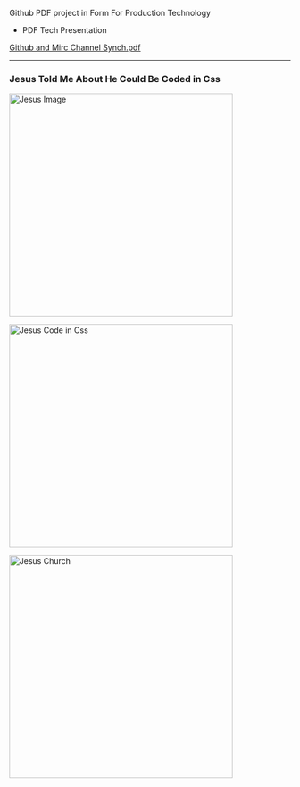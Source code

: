 




Github PDF project in Form For Production Technology 

- PDF Tech Presentation








[Github and Mirc Channel Synch.pdf](https://github.com/user-attachments/files/19263367/Github.Synch.pdf)





-------------------------


### Jesus Told Me About He Could Be Coded in Css



  <img src="https://plus.unsplash.com/premium_vector-1724352097782-e10e2a51db07?w=900&auto=format&fit=crop&q=60&ixlib=rb-4.0.3&ixid=M3wxMjA3fDB8MHxzZWFyY2h8Mjl8fGplc3VzfGVufDB8fDB8fHww" 
         alt="Jesus Image"
         width="400px" 
         height="400px">


  <img src="https://github.com/user-attachments/assets/84b444e3-3d8b-44f7-8281-04c28aab684c"
         alt="Jesus Code in Css"
         width="400px" 
         height="400px">






<img src="https://github.com/user-attachments/assets/a762042d-fbb2-4836-ba59-ed63d97403b2"
        alt="Jesus Church"
         width="400px" 
         height="400px">

